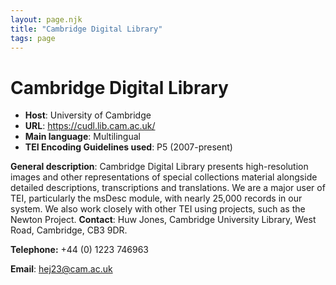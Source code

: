 ```yaml
---
layout: page.njk
title: "Cambridge Digital Library"
tags: page
---
```

# Cambridge Digital Library
* **Host**: University of Cambridge
* **URL**: <https://cudl.lib.cam.ac.uk/>
* **Main language**: Multilingual
* **TEI Encoding Guidelines used**: P5 (2007-present)


**General description**: Cambridge Digital Library presents high-resolution images and other representations of special collections material alongside detailed descriptions, transcriptions and translations. We are a major user of TEI, particularly the msDesc module, with nearly 25,000 records in our system. We also work closely with other TEI using projects, such as the Newton Project.
**Contact**: Huw Jones, Cambridge University Library, West Road, Cambridge, CB3 9DR.


**Telephone:** +44 (0) 1223 746963



**Email**: [hej23@cam.ac.uk](mailto:hej23@cam.ac.uk "hej23@cam.ac.uk")


